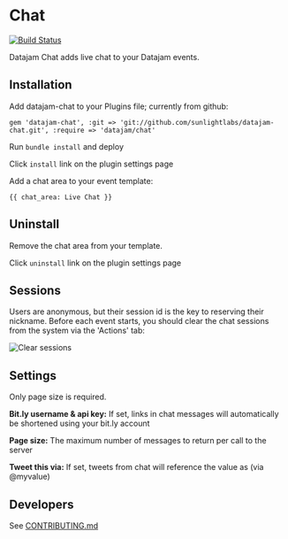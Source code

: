 # Chat

[![Build Status](https://secure.travis-ci.org/sunlightlabs/datajam-datacard.png)](http://travis-ci.org/sunlightlabs/datajam-datacard)

Datajam Chat adds live chat to your Datajam events.

## Installation

Add datajam-chat to your Plugins file; currently from github:

    gem 'datajam-chat', :git => 'git://github.com/sunlightlabs/datajam-chat.git', :require => 'datajam/chat'

Run `bundle install` and deploy

Click `install` link on the plugin settings page

Add a chat area to your event template:

    {{ chat_area: Live Chat }}

## Uninstall

Remove the chat area from your template.

Click `uninstall` link on the plugin settings page

## Sessions

Users are anonymous, but their session id is the key to reserving their nickname. Before each event starts, you should clear the chat sessions from the system via the 'Actions' tab:

![Clear sessions](https://img.skitch.com/20120705-b2x32qqb775gwb7e9jdfiabtq8.png)

## Settings

Only page size is required.

__Bit.ly username & api key:__ If set, links in chat messages will
automatically be shortened using your bit.ly account

__Page size:__ The maximum number of messages to return per call to the server

__Tweet this via:__ If set, tweets from chat will reference the value
as (via @myvalue)

## Developers

See [CONTRIBUTING.md](https://github.com/sunlightlabs/datajam-chat/blob/master/CONTRIBUTING.md)
